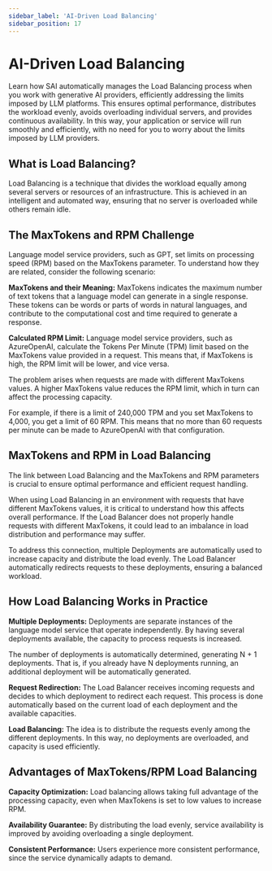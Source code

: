 ```yaml
---
sidebar_label: 'AI-Driven Load Balancing'
sidebar_position: 17
---
```

# AI-Driven Load Balancing

Learn how SAI automatically manages the Load Balancing process when you work with generative AI providers, efficiently 
addressing the limits imposed by LLM platforms. This ensures optimal performance, distributes the workload evenly, avoids 
overloading individual servers, and provides continuous availability. In this way, your application or service will run 
smoothly and efficiently, with no need for you to worry about the limits imposed by LLM providers.

## What is Load Balancing?

Load Balancing is a technique that divides the workload equally among several servers or resources of an infrastructure. 
This is achieved in an intelligent and automated way, ensuring that no server is overloaded while others remain idle.

## The MaxTokens and RPM Challenge

Language model service providers, such as GPT, set limits on processing speed (RPM) based on the MaxTokens parameter. 
To understand how they are related, consider the following scenario:

**MaxTokens and their Meaning:** MaxTokens indicates the maximum number of text tokens that a language model can generate 
in a single response. These tokens can be words or parts of words in natural languages, and contribute to the computational
cost and time required to generate a response.

**Calculated RPM Limit:** Language model service providers, such as AzureOpenAI, calculate the Tokens Per Minute (TPM) 
limit based on the MaxTokens value provided in a request. This means that, if MaxTokens is high, the RPM limit will be 
lower, and vice versa.

The problem arises when requests are made with different MaxTokens values. A higher MaxTokens value reduces the RPM limit, 
which in turn can affect the processing capacity. 

For example, if there is a limit of 240,000 TPM and you set MaxTokens to 4,000, you get a limit of 60 RPM. This means that
no more than 60 requests per minute can be made to AzureOpenAI with that configuration.

## MaxTokens and RPM in Load Balancing

The link between Load Balancing and the MaxTokens and RPM parameters is crucial to ensure optimal performance and efficient
request handling. 

When using Load Balancing in an environment with requests that have different MaxTokens values, it is critical to 
understand how this affects overall performance. If the Load Balancer does not properly handle requests with different 
MaxTokens, it could lead to an imbalance in load distribution and performance may suffer.

To address this connection, multiple Deployments are automatically used to increase capacity and distribute the load 
evenly. The Load Balancer automatically redirects requests to these deployments, ensuring a balanced workload.

## How Load Balancing Works in Practice

**Multiple Deployments:** Deployments are separate instances of the language model service that operate independently. 
By having several deployments available, the capacity to process requests is increased.

The number of deployments is automatically determined, generating N + 1 deployments. That is, if you already have N 
deployments running, an additional deployment will be automatically generated.

**Request Redirection:** The Load Balancer receives incoming requests and decides to which deployment to redirect each 
request. This process is done automatically based on the current load of each deployment and the available capacities.

**Load Balancing:** The idea is to distribute the requests evenly among the different deployments. In this way, no 
deployments are overloaded, and capacity is used efficiently.

## Advantages of MaxTokens/RPM Load Balancing

**Capacity Optimization:** Load balancing allows taking full advantage of the processing capacity, even when MaxTokens is 
set to low values to increase RPM. 

**Availability Guarantee:** By distributing the load evenly, service availability is improved by avoiding overloading a 
single deployment.

**Consistent Performance:** Users experience more consistent performance, since the service dynamically adapts to demand.
